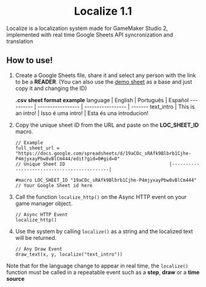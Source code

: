 <h1 align="center">Localize 1.1</h1>
Localize is a localization system made for GameMaker Studio 2, implemented with real time Google Sheets API syncronization and translation

## How to use!

1. Create a Google Sheets file, share it and select any person with the link to be a **READER**.
   (You can also use the [demo sheet](https://docs.google.com/spreadsheets/d/19aCOc_sRAfk9Blbrb1Cjhe-P4mjyxayPbw8vBlCm444/edit?gid=0#gid=0) as a base and just copy it and changing the ID)

   **.csv sheet format example**
   language   | English           | Português         | Español
   ---------- | ----------------- | ----------------- | -------
   text_intro | This is an intro! | Isso é uma intro! | Esta és una introducion!
   
3. Copy the unique sheet ID from the URL and paste on the **LOC_SHEET_ID** macro. 
   ```gml
   // Example
   full_sheet_url = "https://docs.google.com/spreadsheets/d/19aCOc_sRAfk9Blbrb1Cjhe-P4mjyxayPbw8vBlCm444/edit?gid=0#gid=0"
   // Unique Sheet ID                                      |--------------------------------------------|

   #macro LOC_SHEET_ID "19aCOc_sRAfk9Blbrb1Cjhe-P4mjyxayPbw8vBlCm444"	// Your Google Sheet id here
   ```
4. Call the function ```localize_http()``` on the Async HTTP event on your game manager object.
   ```gml
   // Async HTTP Event
   localize_http()
   ```
5. Use the system by calling ```localize()``` as a string and the localized text will be returned.
   ```gml
   // Any Draw Event
   draw_text(x, y, localize("text_intro"))
   ```

Note that for the language change to appear in real time, the ```localize()``` function must be called in a repeatable event such as a **step**, **draw** or a **time source**
